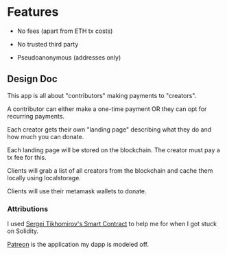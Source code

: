 # Features

- No fees (apart from ETH tx costs)

- No trusted third party

- Pseudoanonymous (addresses only)

## Design Doc

This app is all about "contributors" making payments to "creators".

A contributor can either make a one-time payment OR they can opt for recurring payments.

Each creator gets their own "landing page" describing what they do and how much you can donate.

Each landing page will be stored on the blockchain. The creator must pay a tx fee for this.

Clients will grab a list of all creators from the blockchain and cache them locally using localstorage.

Clients will use their metamask wallets to donate.

### Attributions

I used [Sergei Tikhomirov's Smart Contract](https://github.com/s-tikhomirov/pethreon) to help me for when I got stuck on Solidity.

[Patreon](https://www.patreon.com/) is the application my dapp is modeled off.
